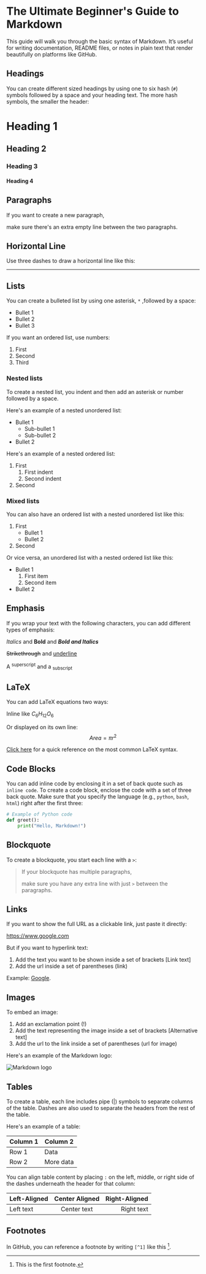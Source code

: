 # The Ultimate Beginner's Guide to Markdown
This guide will walk you through the basic syntax of Markdown. It’s useful for writing documentation, README files, or notes in plain text that render beautifully on platforms like GitHub.

## Headings
You can create different sized headings by using one to six hash (`#`) symbols followed by a space and your heading text. 
The more hash symbols, the smaller the header:
# Heading 1
## Heading 2
### Heading 3
#### Heading 4

## Paragraphs
If you want to create a new paragraph,

make sure there's an extra empty line between the two paragraphs.

## Horizontal Line
Use three dashes to draw a horizontal line like this:

---

## Lists
You can create a bulleted list by using one asterisk, `*` ,followed by a space:
* Bullet 1
* Bullet 2
* Bullet 3

If you want an ordered list, use numbers:
1. First
2. Second
3. Third

### Nested lists
To create a nested list, you indent and then add an asterisk or number followed by a space.

Here's an example of a nested unordered list:
* Bullet 1
  * Sub-bullet 1
  * Sub-bullet 2
* Bullet 2

Here's an example of a nested ordered list:
1. First
   1. First indent
   2. Second indent
2. Second

### Mixed lists
You can also have an ordered list with a nested unordered list like this:
1. First
   * Bullet 1
   * Bullet 2
2. Second

Or vice versa, an unordered list with a nested ordered list like this:
* Bullet 1
  1. First item
  2. Second item
* Bullet 2

## Emphasis
If you wrap your text with the following characters, you can add different types of emphasis:

*Italics* and **Bold** and ***Bold and Italics***

~~Strikethrough~~ and <u>underline</u>

A <sup>superscript</sup> and a <sub>subscript</sub>

## LaTeX
You can add LaTeX equations two ways:

Inline like $C_6H_12O_6$

Or displayed on its own line: $$Area = {\pi}r^2$$

[Click here](https://ashki23.github.io/markdown-latex.html#mathematical-formula) for a quick reference on the most common LaTeX syntax.

## Code Blocks
You can add inline code by enclosing it in a set of back quote such as `inline code`.
To create a code block, enclose the code with a set of three back quote. 
Make sure that you specify the language (e.g., `python`, `bash`, `html`) right after the first three:

```python
# Example of Python code
def greet():
    print("Hello, Markdown!")
```

## Blockquote
To create a blockquote, you start each line with a `>`:

> If your blockquote has multiple paragraphs,
> 
> make sure you have any extra line with just `>` between the paragraphs.

## Links
If you want to show the full URL as a clickable link, just paste it directly:

https://www.google.com

But if you want to hyperlink text:
1. Add the text you want to be shown inside a set of brackets  [Link text]
2. Add the url inside a set of parentheses (link)

Example: [Google](https://www.google.com).

## Images
To embed an image:
1. Add an exclamation point (!)
2. Add the text representing the image inside a set of brackets  [Alternative text]
3. Add the url to the link inside a set of parentheses (url for image)

Here's an example of the Markdown logo:

![Markdown logo](https://encrypted-tbn0.gstatic.com/images?q=tbn:ANd9GcR7F0ge8MNuv4S2WaFiwgs-6fQVN5FGWorjJg&s)

## Tables
To create a table, each line includes pipe (|) symbols to separate columns of the table.
Dashes are also used to separate the headers from the rest of the table.

Here's an example of a table:

| Column 1 | Column 2  |
|----------|-----------|
| Row 1    | Data      |
| Row 2    | More data |

You can align table content by placing `:` on the left, middle, or right side of the dashes underneath the header for that column:

| Left-Aligned | Center Aligned | Right-Aligned |
|:------------ |:--------------:| -------------:|
| Left text    | Center text    | Right text    |


## Footnotes
In GitHub, you can reference a footnote by writing `[^1]` like this [^1].

[^1]: This is the first footnote.
